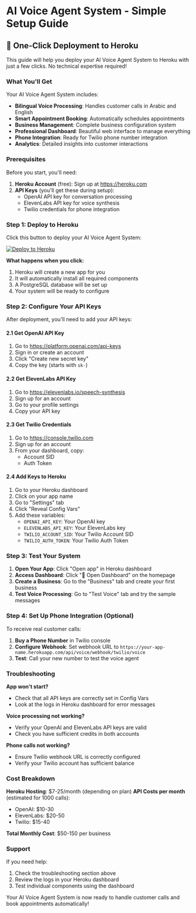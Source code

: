 # AI Voice Agent System - Simple Setup Guide

## 🚀 One-Click Deployment to Heroku

This guide will help you deploy your AI Voice Agent System to Heroku with just a few clicks. No technical expertise required!

### What You'll Get

Your AI Voice Agent System includes:

- **Bilingual Voice Processing**: Handles customer calls in Arabic and English
- **Smart Appointment Booking**: Automatically schedules appointments
- **Business Management**: Complete business configuration system
- **Professional Dashboard**: Beautiful web interface to manage everything
- **Phone Integration**: Ready for Twilio phone number integration
- **Analytics**: Detailed insights into customer interactions

### Prerequisites

Before you start, you'll need:

1. **Heroku Account** (free): Sign up at https://heroku.com
2. **API Keys** (you'll get these during setup):
   - OpenAI API key for conversation processing
   - ElevenLabs API key for voice synthesis
   - Twilio credentials for phone integration

### Step 1: Deploy to Heroku

Click this button to deploy your AI Voice Agent System:

[![Deploy to Heroku](https://www.herokucdn.com/deploy/button.svg)](https://heroku.com/deploy?template=https://github.com/your-username/ai-voice-agent-saudi)

**What happens when you click:**
1. Heroku will create a new app for you
2. It will automatically install all required components
3. A PostgreSQL database will be set up
4. Your system will be ready to configure

### Step 2: Configure Your API Keys

After deployment, you'll need to add your API keys:

#### 2.1 Get OpenAI API Key
1. Go to https://platform.openai.com/api-keys
2. Sign in or create an account
3. Click "Create new secret key"
4. Copy the key (starts with `sk-`)

#### 2.2 Get ElevenLabs API Key
1. Go to https://elevenlabs.io/speech-synthesis
2. Sign up for an account
3. Go to your profile settings
4. Copy your API key

#### 2.3 Get Twilio Credentials
1. Go to https://console.twilio.com
2. Sign up for an account
3. From your dashboard, copy:
   - Account SID
   - Auth Token

#### 2.4 Add Keys to Heroku
1. Go to your Heroku dashboard
2. Click on your app name
3. Go to "Settings" tab
4. Click "Reveal Config Vars"
5. Add these variables:
   - `OPENAI_API_KEY`: Your OpenAI key
   - `ELEVENLABS_API_KEY`: Your ElevenLabs key
   - `TWILIO_ACCOUNT_SID`: Your Twilio Account SID
   - `TWILIO_AUTH_TOKEN`: Your Twilio Auth Token

### Step 3: Test Your System

1. **Open Your App**: Click "Open app" in Heroku dashboard
2. **Access Dashboard**: Click "🚀 Open Dashboard" on the homepage
3. **Create a Business**: Go to the "Business" tab and create your first business
4. **Test Voice Processing**: Go to "Test Voice" tab and try the sample messages

### Step 4: Set Up Phone Integration (Optional)

To receive real customer calls:

1. **Buy a Phone Number** in Twilio console
2. **Configure Webhook**: Set webhook URL to `https://your-app-name.herokuapp.com/api/voice/webhook/twilio/voice`
3. **Test**: Call your new number to test the voice agent

### Troubleshooting

**App won't start?**
- Check that all API keys are correctly set in Config Vars
- Look at the logs in Heroku dashboard for error messages

**Voice processing not working?**
- Verify your OpenAI and ElevenLabs API keys are valid
- Check you have sufficient credits in both accounts

**Phone calls not working?**
- Ensure Twilio webhook URL is correctly configured
- Verify your Twilio account has sufficient balance

### Cost Breakdown

**Heroku Hosting**: $7-25/month (depending on plan)
**API Costs per month** (estimated for 1000 calls):
- OpenAI: $10-30
- ElevenLabs: $20-50
- Twilio: $15-40

**Total Monthly Cost**: $50-150 per business

### Support

If you need help:
1. Check the troubleshooting section above
2. Review the logs in your Heroku dashboard
3. Test individual components using the dashboard

Your AI Voice Agent System is now ready to handle customer calls and book appointments automatically!

